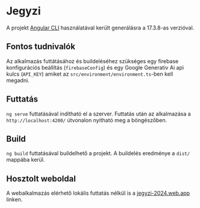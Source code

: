 # Jegyzi

A projekt [Angular CLI](https://github.com/angular/angular-cli) használatával került generálásra a 17.3.8-as verzióval.

## Fontos tudnivalók 

Az alkalmazás futtátásához és buildeléséhez szükséges egy firebase konfigurációs beállítás (`firebaseConfig`) és egy Google Generativ Ai api kulcs (`API_KEY`) amiket az `src/environment/environment.ts`-ben kell megadni. 

## Futtatás

 `ng serve` futtatásával indítható el a szerver. Futtatás után az alkalmazása a `http://localhost:4200/` útvonalon nyitható meg a böngészőben.

## Build

`ng build` futtatásával buildelhető a projekt. A buildelés eredménye a `dist/` mappába kerül.

## Hosztolt weboldal

A webalkalmazás elérhető lokális futtatás nélkül is a [jegyzi-2024.web.app](https://jegyzi-2024.web.app/) linken.


